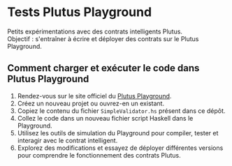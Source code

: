 # Tests Plutus Playground
Petits expérimentations avec des contrats intelligents Plutus.  
Objectif : s'entraîner à écrire et déployer des contrats sur le Plutus Playground.

## Comment charger et exécuter le code dans Plutus Playground

1. Rendez-vous sur le site officiel du [Plutus Playground](https://playground.plutus.iohkdev.io/).  
2. Créez un nouveau projet ou ouvrez-en un existant.  
3. Copiez le contenu du fichier `SimpleValidator.hs` présent dans ce dépôt.  
4. Collez le code dans un nouveau fichier script Haskell dans le Playground.  
5. Utilisez les outils de simulation du Playground pour compiler, tester et interagir avec le contrat intelligent.  
6. Explorez des modifications et essayez de déployer différentes versions pour comprendre le fonctionnement des contrats Plutus.
